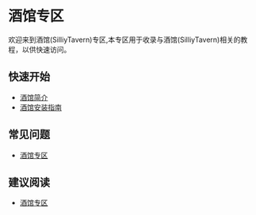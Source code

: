 # 酒馆专区

欢迎来到酒馆(SilliyTavern)专区,本专区用于收录与酒馆(SilliyTavern)相关的教程，以供快速访问。

## 快速开始
- [酒馆简介](/docs/目录/前置知识区/AIGC专区/酒馆专区/酒馆简介/)
- [酒馆安装指南](/docs/目录/实践教程区/AIGC专区/酒馆专区/安装指南/)

## 常见问题
- [酒馆专区](/docs/酒馆专区/)

## 建议阅读
- [酒馆专区](/docs/酒馆专区/)
